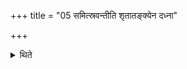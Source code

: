 +++
title = "05 समित्स्रवन्तीति शृतातङ्क्येन दध्ना"

+++

<details><summary>थिते</summary>

समित्स्रवन्तीति शृतातङ्क्येन दध्ना मधुमिश्रेण पुरुषशिरः पूरयति ५
</details>
